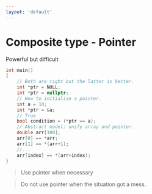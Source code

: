 ```yaml
---
layout: 'default'
---
```


# <fluent-emoji-card-file-box/> Composite type - Pointer
Powerful <fluent-emoji-dagger/> but difficult <fluent-emoji-cigarette/>

```cpp {all|4-5|8|10|12-16|all}
int main()
{
    // Both are right but the latter is better.
    int *ptr = NULL;
    int *ptr = nullptr;
    // How to initialize a pointer.
    int a = 10;
    int *ptr = &a;
    // True
    bool condition = (*ptr == a);
    // Abstract model: unify array and pointer.
    double arr[100];
    arr[0] == *arr;
    arr[1] == *(arr+1);
    //...
    arr[index] == *(arr+index);
}
```

<v-click>

> Use pointer when necessary

> Do not use pointer when the situation got a mess.

</v-click>